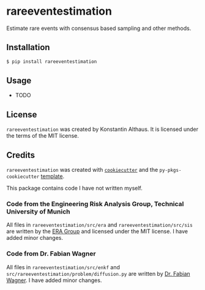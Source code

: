# rareeventestimation

Estimate rare events with consensus based sampling and other methods.

## Installation

```bash
$ pip install rareeventestimation
```

## Usage

- TODO


## License

`rareeventestimation` was created by Konstantin Althaus. It is licensed under the terms of the MIT license.

## Credits

`rareeventestimation` was created with [`cookiecutter`](https://cookiecutter.readthedocs.io/en/latest/) and the `py-pkgs-cookiecutter` [template](https://github.com/py-pkgs/py-pkgs-cookiecutter).

This package contains code I have not written myself.

### Code from the Engineering Risk Analysis Group, Technical University of Munich
All files in `rareeventestimation/src/era` and `rareeventestimation/src/sis` are
written by the [ERA Group](https://www.cee.ed.tum.de/era/era-group/) and
licensed under the MIT license. I have added minor changes.

### Code from Dr. Fabian Wagner
All files in `rareeventestimation/src/enkf` and `src/rareeventestimation/problem/diffusion.py` are written by [Dr. Fabian Wagner](https://www-m2.ma.tum.de/bin/view/Allgemeines/FabianWagner). I have added minor changes.



